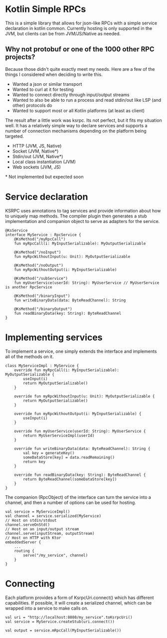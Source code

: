 # Kotlin Simple RPCs

This is a simple library that allows for json-like RPCs with a simple service declaration in kotlin
common. Currently hosting is only supported in the JVM, but clients can be from JVM/JS/Native as
needed.

## Why not protobuf or one of the 1000 other RPC projects?

Because those didn't quite exactly meet my needs. Here are a few of the things I considered when
deciding to write this.

 - Wanted a json or similar transport
 - Wanted to curl at it for testing
 - Wanted to connect directly through input/output streams
 - Wanted to also be able to run a process and read stdin/out like LSP (and other) protocols do
 - Wanted to support most or all Kotlin platforms (at least as client)

The result after a little work was ksrpc. Its not perfect, but it fits my situation well. It
has a relatively simple way to declare services and supports a number of connection mechanisms
depending on the platform being targeted.

 - HTTP (JVM, JS, Native)
 - Socket (JVM, Native\*)
 - Stdin/out (JVM, Native\*)
 - Local class instantiation (JVM)
 - Web sockets (JVM, JS)

\* Not implemented but expected soon

# Service declaration

KSRPC uses annotations to tag services and provide information about how to uniquely map methods.
The compiler plugin then generates a stub implementation and companion object to serve as adapters
for the service.

```
@KsService
interface MyService : RpcService {
    @KsMethod("/myRpcCall")
    fun myRpcCall(i: MyInputSerializable): MyOutputSerializable

    @KsMethod("/noInput")
    fun myRpcWithoutInput(u: Unit): MyOutputSerializable

    @KsMethod("/noOutput")
    fun myRpcWithoutOutput(i: MyInputSerializable)

    @KsMethod("/subService")
    fun myUserService(userId: String): MyUserService // MyUserService is another RpcService

    @KsMethod("/binaryInput")
    fun writeBinaryData(data: ByteReadChannel): String

    @KsMethod("/binaryOutput")
    fun readBinaryData(key: String): ByteReadChannel
}
```

# Implementing services

To implement a service, one simply extends the interface and implements all of the methods
on it.

```
class MyServiceImpl : MyService {
    override fun myRpcCall(i: MyInputSerializable): MyOutputSerializable {
        useInput(i)
        return MyOutputSerializable()
    }

    override fun myRpcWithoutInput(u: Unit): MyOutputSerializable {
        return MyOutputSerializable()
    }

    override fun myRpcWithoutOutput(i: MyInputSerializable) {
        useInput(i)
    }
    
    override fun myUserService(userId: String): MyUserService {
        return MyUserServiceImpl(userId)
    }

    override fun writeBinaryData(data: ByteReadChannel): String {
        val key = generateKey()
        someDataStore[key] = data.readRemaining()
        return key
    }

    override fun readBinaryData(key: String): ByteReadChannel {
        return ByteReadChannel(someDataStore[key])
    }
}
```

The companion (RpcObject) of the interface can turn the service into a channel, and then a number
of options can be used for hosting.

```
val service = MyServiceImpl()
val channel = service.serialized(MyService)
// Host on stdin/stdout
channel.serveOnStd()
// Host on an input/output stream
channel.serve(inputStream, outputStream)
// Host on HTTP with Ktor
embeddedServer {
    ...
    routing {
        serve("/my_service", channel)
    }
}
```

# Connecting

Each platform provides a form of KsrpcUri.connect() which has different capabilities. If possible,
it will create a serialized channel, which can be wrapped into a service to make calls on.

```
val uri = "http://localhost:8080/my_service".toKsrpcUri()
val service = MyService.createStub(uri.connect())

val output = service.mRpcCall(MyInputSerializable())
```
